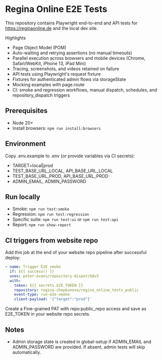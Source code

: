 # Regina Online E2E Tests

This repository contains Playwright end-to-end and API tests for https://reginaonline.de and the
local dev site.

Highlights

- Page Object Model (POM)
- Auto-waiting and retrying assertions (no manual timeouts)
- Parallel execution across browsers and mobile devices (Chrome, Safari/WebKit, iPhone 13, iPad
  Mini)
- Tracing, screenshots, and videos retained on failure
- API tests using Playwright's request fixture
- Fixtures for authenticated admin flows via storageState
- Mocking examples with page.route
- CI: smoke and regression workflows, manual dispatch, schedules, and repository_dispatch triggers

## Prerequisites

- Node 20+
- Install browsers: `npm run install:browsers`

## Environment

Copy .env.example to .env (or provide variables via CI secrets):

- TARGET=local|prod
- TEST_BASE_URL_LOCAL, API_BASE_URL_LOCAL
- TEST_BASE_URL_PROD, API_BASE_URL_PROD
- ADMIN_EMAIL, ADMIN_PASSWORD

## Run locally

- Smoke: `npm run test:smoke`
- Regression: `npm run test:regression`
- Specific suite: `npm run test:ui` or `npm run test:api`
- Report: `npm run show-report`

## CI triggers from website repo

Add this job at the end of your website repo pipeline after successful deploy:

```yaml path=null start=null
- name: Trigger E2E smoke
  if: ${{ success() }}
  uses: peter-evans/repository-dispatch@v3
  with:
    token: ${{ secrets.E2E_TOKEN }}
    repository: regina-chepkunova/regina_online_tests_public
    event-type: run-e2e-smoke
    client-payload: '{"target":"prod"}'
```

Create a Fine-grained PAT with repo:public_repo access and save as E2E_TOKEN in your website repo
secrets.

## Notes

- Admin storage state is created in global-setup if ADMIN_EMAIL and ADMIN_PASSWORD are provided. If
  absent, admin tests will skip automatically.
